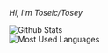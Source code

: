 *Hi, I’m Toseic/Tosey*


![Github Stats](https://github-readme-stats.vercel.app/api?username=Toseic&show_icons=true&theme=algolia&count_private=true)</br>
![Most Used Languages](https://github-readme-stats.vercel.app/api/top-langs/?username=Toseic&theme=dark&layout=compact)

